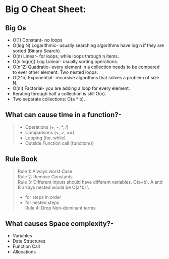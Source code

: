 # Big O Cheat Sheet:
## Big Os
- O(1) Constant- no loops
- O(log N) Logarithmic- usually searching algorithms have log n if they are sorted (Binary Search).
- O(n) Linear- for loops, while loops through n items.
- O(n log(n)) Log Liniear- usually sorting operations.
- O(n^2) Quadratic- every element in a collection needs to be compared to ever other element. Two nested loops.
- O(2^n) Exponential- recursive algorithms that solves a problem of size N.
- O(n!) Factorial- you are adding a loop for every element.
- Iterating through half a collection is still O(n).
- Two separate collections: O(a * b).
## What can cause time in a function?-
> - Operations (+, -, *, /)
> - Comparisons (<, >, ==)
> - Looping (for, while)
> - Outside Function call (function())
## Rule Book
> Rule 1: Always worst Case\
> Rule 2: Remove Constants\
> Rule 3: Different inputs should have different variables. O(a+b). A and B arrays nested would be O(a*b) \
> - for steps in order
> - for nested steps\
> Rule 4: Drop Non-dominant terms
## What causes Space complexity?-
- Variables
- Data Structures
- Function Call
- Allocations